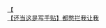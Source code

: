 [【](http://tieba.baidu.com/p/4297975486?see_lz=1&pn=)   
[【还当这是写手贴】都憋拦我让我](http://tieba.baidu.com/p/4296841695?see_lz=1&pn=)   
